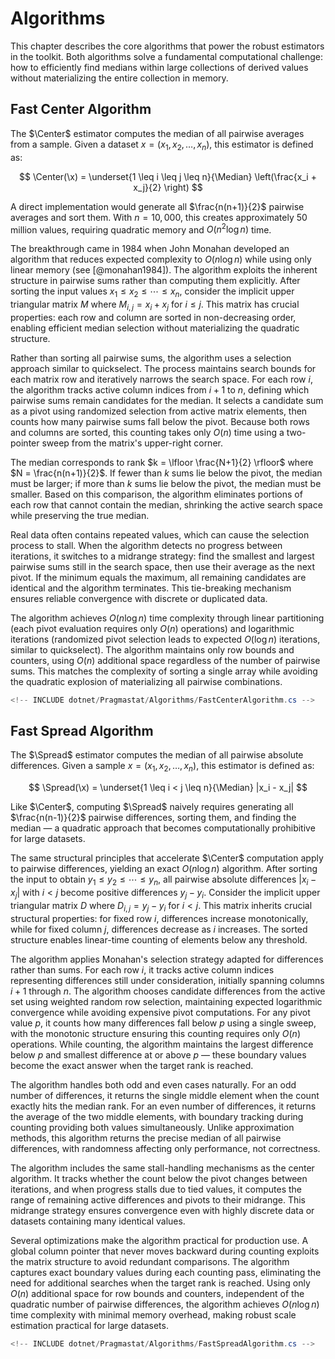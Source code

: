 # Algorithms

This chapter describes the core algorithms that power the robust estimators in the toolkit.
Both algorithms solve a fundamental computational challenge: how to efficiently find medians within large collections
  of derived values without materializing the entire collection in memory.

## Fast Center Algorithm

The $\Center$ estimator computes the median of all pairwise averages from a sample.
Given a dataset $x = (x_1, x_2, \ldots, x_n)$, this estimator is defined as:

$$
\Center(\x) = \underset{1 \leq i \leq j \leq n}{\Median} \left(\frac{x_i + x_j}{2} \right)
$$

A direct implementation would generate all $\frac{n(n+1)}{2}$ pairwise averages and sort them.
With $n = 10,000$, this creates approximately 50 million values, requiring quadratic memory and $O(n^2 \log n)$ time.

The breakthrough came in 1984 when John Monahan developed an algorithm that reduces expected complexity
  to $O(n \log n)$ while using only linear memory (see [@monahan1984]).
The algorithm exploits the inherent structure in pairwise sums rather than computing them explicitly.
After sorting the input values $x_1 \leq x_2 \leq \cdots \leq x_n$,
  consider the implicit upper triangular matrix $M$ where $M_{i,j} = x_i + x_j$ for $i \leq j$.
This matrix has crucial properties: each row and column are sorted in non-decreasing order,
  enabling efficient median selection without materializing the quadratic structure.

Rather than sorting all pairwise sums, the algorithm uses a selection approach similar to quickselect.
The process maintains search bounds for each matrix row and iteratively narrows the search space.
For each row $i$, the algorithm tracks active column indices from $i+1$ to $n$,
  defining which pairwise sums remain candidates for the median.
It selects a candidate sum as a pivot using randomized selection from active matrix elements,
  then counts how many pairwise sums fall below the pivot.
Because both rows and columns are sorted, this counting takes only $O(n)$ time
  using a two-pointer sweep from the matrix's upper-right corner.

The median corresponds to rank $k = \lfloor \frac{N+1}{2} \rfloor$ where $N = \frac{n(n+1)}{2}$.
If fewer than $k$ sums lie below the pivot, the median must be larger;
  if more than $k$ sums lie below the pivot, the median must be smaller.
Based on this comparison, the algorithm eliminates portions of each row that cannot contain the median,
  shrinking the active search space while preserving the true median.

Real data often contains repeated values, which can cause the selection process to stall.
When the algorithm detects no progress between iterations, it switches to a midrange strategy:
  find the smallest and largest pairwise sums still in the search space,
  then use their average as the next pivot.
If the minimum equals the maximum, all remaining candidates are identical and the algorithm terminates.
This tie-breaking mechanism ensures reliable convergence with discrete or duplicated data.

The algorithm achieves $O(n \log n)$ time complexity through linear partitioning
  (each pivot evaluation requires only $O(n)$ operations) and logarithmic iterations
  (randomized pivot selection leads to expected $O(\log n)$ iterations, similar to quickselect).
The algorithm maintains only row bounds and counters, using $O(n)$ additional space
  regardless of the number of pairwise sums.
This matches the complexity of sorting a single array while avoiding the quadratic explosion
  of materializing all pairwise combinations.

```cs
<!-- INCLUDE dotnet/Pragmastat/Algorithms/FastCenterAlgorithm.cs -->
```

## Fast Spread Algorithm

The $\Spread$ estimator computes the median of all pairwise absolute differences.
Given a sample $x = (x_1, x_2, \ldots, x_n)$, this estimator is defined as:

$$
\Spread(\x) = \underset{1 \leq i < j \leq n}{\Median} |x_i - x_j|
$$

Like $\Center$, computing $\Spread$ naively requires generating
  all $\frac{n(n-1)}{2}$ pairwise differences, sorting them, and finding the median —
  a quadratic approach that becomes computationally prohibitive for large datasets.

The same structural principles that accelerate $\Center$ computation apply to pairwise differences,
  yielding an exact $O(n \log n)$ algorithm.
After sorting the input to obtain $y_1 \leq y_2 \leq \cdots \leq y_n$,
  all pairwise absolute differences $|x_i - x_j|$ with $i < j$ become positive differences $y_j - y_i$.
Consider the implicit upper triangular matrix $D$ where $D_{i,j} = y_j - y_i$ for $i < j$.
This matrix inherits crucial structural properties: for fixed row $i$, differences increase monotonically,
  while for fixed column $j$, differences decrease as $i$ increases.
The sorted structure enables linear-time counting of elements below any threshold.

The algorithm applies Monahan's selection strategy adapted for differences rather than sums.
For each row $i$, it tracks active column indices representing differences still under consideration,
  initially spanning columns $i+1$ through $n$.
The algorithm chooses candidate differences from the active set using weighted random row selection,
  maintaining expected logarithmic convergence while avoiding expensive pivot computations.
For any pivot value $p$, it counts how many differences fall below $p$ using a single sweep,
  with the monotonic structure ensuring this counting requires only $O(n)$ operations.
While counting, the algorithm maintains the largest difference below $p$ and smallest difference at or above $p$ —
  these boundary values become the exact answer when the target rank is reached.

The algorithm handles both odd and even cases naturally.
For an odd number of differences, it returns the single middle element when the count exactly hits the median rank.
For an even number of differences, it returns the average of the two middle elements,
  with boundary tracking during counting providing both values simultaneously.
Unlike approximation methods, this algorithm returns the precise median of all pairwise differences,
  with randomness affecting only performance, not correctness.

The algorithm includes the same stall-handling mechanisms as the center algorithm.
It tracks whether the count below the pivot changes between iterations,
  and when progress stalls due to tied values, it computes the range of remaining active differences
  and pivots to their midrange.
This midrange strategy ensures convergence even with highly discrete data or datasets containing many identical values.

Several optimizations make the algorithm practical for production use.
A global column pointer that never moves backward during counting exploits the matrix structure
  to avoid redundant comparisons.
The algorithm captures exact boundary values during each counting pass,
  eliminating the need for additional searches when the target rank is reached.
Using only $O(n)$ additional space for row bounds and counters,
  independent of the quadratic number of pairwise differences,
  the algorithm achieves $O(n \log n)$ time complexity with minimal memory overhead,
  making robust scale estimation practical for large datasets.

```cs
<!-- INCLUDE dotnet/Pragmastat/Algorithms/FastSpreadAlgorithm.cs -->
```